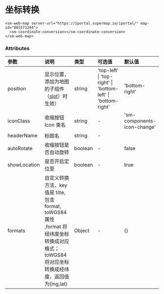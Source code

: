 # 坐标转换

<sm-iframe src="https://iclient.supermap.io/examples/component/components_coordinate_conversion_vue.html"></sm-iframe>

```vue
<sm-web-map server-url="https://iportal.supermap.io/iportal/" map-id="801571284">
  <sm-coordinate-conversion></sm-coordinate-conversion>
</sm-web-map>
```

### Attributes

| 参数       | 说明                                                                                                                                           | 类型    | 可选值                                                       | 默认值                      |
| :--------- | :--------------------------------------------------------------------------------------------------------------------------------------------- | :------ | :----------------------------------------------------------- | :-------------------------- |
| position   | 显示位置，添加为地图的子组件（[slot](https://cn.vuejs.org/v2/api/#slot)）时生效）                                                              | string  | 'top-left' \| 'top-right' \| 'bottom-left' \| 'bottom-right' | 'bottom-right'              |
| iconClass  | 收缩按钮 Icon 类名                                                                                                                             | string  | -                                                            | 'sm-components-icon-change' |
| headerName | 标题名                                                                                                                                         | string  | -                                                            |                             |
| autoRotate | 收缩按钮是否自动旋转                                                                                                                           | boolean | -                                                            | false                       |
| showLocation | 是否开启定位至                                                                                                                                 | boolean | -                                                            | true                        |
| formats    | 自定义转换方法，key 值是 title,包含 format, toWGS84 属性 ,format 将经纬度坐标转换成对应格式；toWGS84 将对应坐标转换成经纬度，返回值为{lng,lat} | Object  | -                                                            | {}                          |

